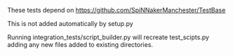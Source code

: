 These tests depend on https://github.com/SpiNNakerManchester/TestBase

This is not added automatically by setup.py

Running integration_tests/script_builder.py will recreate test_scipts.py adding any new files added to existing directories.

